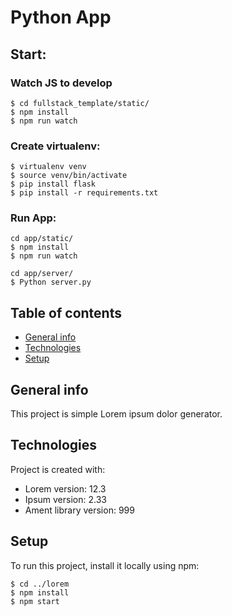 # Python App

## Start:
### Watch JS to develop
```
$ cd fullstack_template/static/
$ npm install
$ npm run watch
```

### Create virtualenv:
```
$ virtualenv venv
$ source venv/bin/activate
$ pip install flask
$ pip install -r requirements.txt
```

### Run App:
```
cd app/static/
$ npm install
$ npm run watch

cd app/server/
$ Python server.py
```







## Table of contents
* [General info](#general-info)
* [Technologies](#technologies)
* [Setup](#setup)

## General info
This project is simple Lorem ipsum dolor generator.

## Technologies
Project is created with:
* Lorem version: 12.3
* Ipsum version: 2.33
* Ament library version: 999

## Setup
To run this project, install it locally using npm:

```
$ cd ../lorem
$ npm install
$ npm start
```